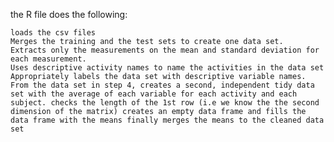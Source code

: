 the R file does the following:

    loads the csv files
    Merges the training and the test sets to create one data set.
    Extracts only the measurements on the mean and standard deviation for each measurement.
    Uses descriptive activity names to name the activities in the data set
    Appropriately labels the data set with descriptive variable names.
    From the data set in step 4, creates a second, independent tidy data set with the average of each variable for each activity and each subject. checks the length of the 1st row (i.e we know the the second dimension of the matrix) creates an empty data frame and fills the data frame with the means finally merges the means to the cleaned data set
